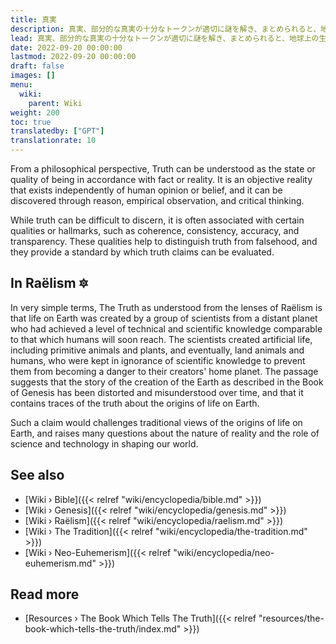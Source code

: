 ```yaml
---
title: 真実
description: 真実、部分的な真実の十分なトークンが適切に謎を解き、まとめられると、地球上の生命が地球外文明によってどのように設計されたか、そしてその後これに至るまでの年代記を語る、一貫した包括的な物語が現れるという思索的な概念。まさにその日、この真実は黙示録の時代に明らかにされ、語り直されるでしょう。
lead: 真実、部分的な真実の十分なトークンが適切に謎を解き、まとめられると、地球上の生命が地球外文明によってどのように設計されたか、そしてその後これに至るまでの年代記を語る、一貫した包括的な物語が現れるという思索的な概念。まさにその日、この真実は黙示録の時代に明らかにされ、語り直されるでしょう。
date: 2022-09-20 00:00:00
lastmod: 2022-09-20 00:00:00
draft: false
images: []
menu:
  wiki:
    parent: Wiki
weight: 200
toc: true
translatedby: ["GPT"]
translationrate: 10
---
```


From a philosophical perspective, Truth can be understood as the state or quality of being in accordance with fact or reality. It is an objective reality that exists independently of human opinion or belief, and it can be discovered through reason, empirical observation, and critical thinking.

While truth can be difficult to discern, it is often associated with certain qualities or hallmarks, such as coherence, consistency, accuracy, and transparency. These qualities help to distinguish truth from falsehood, and they provide a standard by which truth claims can be evaluated.

## In Raëlism 🔯

In very simple terms, The Truth as understood from the lenses of Raëlism is that life on Earth was created by a group of scientists from a distant planet who had achieved a level of technical and scientific knowledge comparable to that which humans will soon reach. The scientists created artificial life, including primitive animals and plants, and eventually, land animals and humans, who were kept in ignorance of scientific knowledge to prevent them from becoming a danger to their creators' home planet. The passage suggests that the story of the creation of the Earth as described in the Book of Genesis has been distorted and misunderstood over time, and that it contains traces of the truth about the origins of life on Earth.

Such a claim would challenges traditional views of the origins of life on Earth, and raises many questions about the nature of reality and the role of science and technology in shaping our world.

## See also

- [Wiki › Bible]({{< relref "wiki/encyclopedia/bible.md" >}})
- [Wiki › Genesis]({{< relref "wiki/encyclopedia/genesis.md" >}})
- [Wiki › Raëlism]({{< relref "wiki/encyclopedia/raelism.md" >}})
- [Wiki › The Tradition]({{< relref "wiki/encyclopedia/the-tradition.md" >}})
- [Wiki › Neo-Euhemerism]({{< relref "wiki/encyclopedia/neo-euhemerism.md" >}})

## Read more

- [Resources › The Book Which Tells The Truth]({{< relref "resources/the-book-which-tells-the-truth/index.md" >}})
